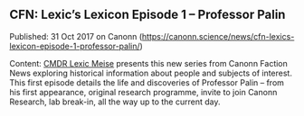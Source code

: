 ## CFN: Lexic&#8217;s Lexicon Episode 1 &#8211; Professor Palin

Published: 31 Oct 2017 on Canonn (https://canonn.science/news/cfn-lexics-lexicon-episode-1-professor-palin/)

Content: [CMDR Lexic Meise](https://canonn.science/user/lexic/) presents this new series from Canonn Faction News exploring historical information about people and subjects of interest. This first episode details the life and discoveries of Professor Palin – from his first appearance, original research programme, invite to join Canonn Research, lab break-in, all the way up to the current day.